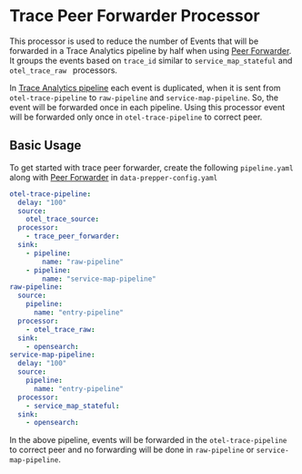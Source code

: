 # Trace Peer Forwarder Processor

This processor is used to reduce the number of Events that will be forwarded in a Trace Analytics pipeline by half when using [Peer Forwarder](https://github.com/opensearch-project/data-prepper/blob/main/docs/peer_forwarder.md). 
It groups the events based on `trace_id` similar to `service_map_stateful` and `otel_trace_raw ` processors. 

In [Trace Analytics pipeline](https://github.com/opensearch-project/data-prepper/blob/main/docs/trace_analytics.md#trace-analytics-pipeline) each event is duplicated, when it is sent from `otel-trace-pipeline` to `raw-pipeline` and `service-map-pipeline`.
So, the event will be forwarded once in each pipeline. Using this processor event will be forwarded only once in `otel-trace-pipeline` to correct peer. 

## Basic Usage
To get started with trace peer forwarder, create the following `pipeline.yaml` along with [Peer Forwarder](https://github.com/opensearch-project/data-prepper/blob/main/docs/peer_forwarder.md) in `data-prepper-config.yaml`

```yaml
otel-trace-pipeline:
  delay: "100"
  source:
    otel_trace_source:
  processor:
    - trace_peer_forwarder:
  sink:
    - pipeline:
        name: "raw-pipeline"
    - pipeline:
        name: "service-map-pipeline"
raw-pipeline:
  source:
    pipeline:
      name: "entry-pipeline"
  processor:
    - otel_trace_raw:
  sink:
    - opensearch:
service-map-pipeline:
  delay: "100"
  source:
    pipeline:
      name: "entry-pipeline"
  processor:
    - service_map_stateful:
  sink:
    - opensearch:
```

In the above pipeline, events will be forwarded in the `otel-trace-pipeline` to correct peer and no forwarding will be done in `raw-pipeline` or `service-map-pipeline`.
